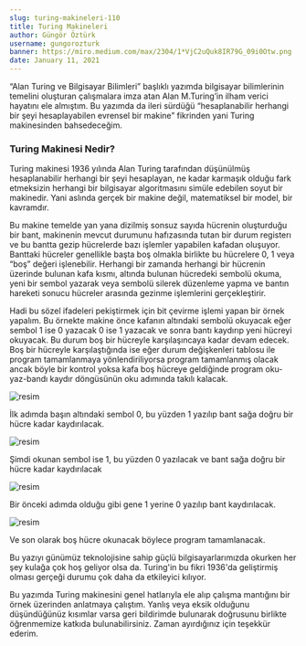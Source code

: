 ```yaml
---
slug: turing-makineleri-110
title: Turing Makineleri
author: Güngör Öztürk
username: gungorozturk
banner: https://miro.medium.com/max/2304/1*VjC2uQuk8IR79G_09i0Otw.png
date: January 11, 2021
---
```


“Alan Turing ve Bilgisayar Bilimleri” başlıklı yazımda bilgisayar bilimlerinin temelini oluşturan çalışmalara imza atan Alan M.Turing’in ilham verici hayatını ele almıştım. Bu yazımda da ileri sürdüğü “hesaplanabilir herhangi bir şeyi hesaplayabilen evrensel bir makine” fikrinden yani Turing makinesinden bahsedeceğim.

### Turing Makinesi Nedir?

Turing makinesi 1936 yılında Alan Turing tarafından düşünülmüş hesaplanabilir herhangi bir şeyi hesaplayan, ne kadar karmaşık olduğu fark etmeksizin herhangi bir bilgisayar algoritmasını simüle edebilen soyut bir makinedir. Yani aslında gerçek bir makine değil, matematiksel bir model, bir kavramdır.

Bu makine temelde yan yana dizilmiş sonsuz sayıda hücrenin oluşturduğu bir bant, makinenin mevcut durumunu hafızasında tutan bir durum registerı ve bu bantta gezip hücrelerde bazı işlemler yapabilen kafadan oluşuyor. Banttaki hücreler genellikle başta boş olmakla birlikte bu hücrelere 0, 1 veya “boş” değeri işlenebilir. Herhangi bir zamanda herhangi bir hücrenin üzerinde bulunan kafa kısmı, altında bulunan hücredeki sembolü okuma, yeni bir sembol yazarak veya sembolü silerek düzenleme yapma ve bantın hareketi sonucu hücreler arasında gezinme işlemlerini gerçekleştirir.

Hadi bu sözel ifadeleri pekiştirmek için bit çevirme işlemi yapan bir örnek yapalım. Bu örnekte makine önce kafanın altındaki sembolü okuyacak eğer sembol 1 ise 0 yazacak 0 ise 1 yazacak ve sonra bantı kaydırıp yeni hücreyi okuyacak. Bu durum boş bir hücreyle karşılaşıncaya kadar devam edecek. Boş bir hücreyle karşılaştığında ise eğer durum değişkenleri tablosu ile program tamamlanmaya yönlendiriliyorsa program tamamlanmış olacak ancak böyle bir kontrol yoksa kafa boş hücreye geldiğinde program oku-yaz-bandı kaydır döngüsünün oku adımında takılı kalacak.

![resim](https://i.hizliresim.com/Qwf9Yv.png)

İlk adımda başın altındaki sembol 0, bu yüzden 1 yazılıp bant sağa doğru bir hücre kadar kaydırılacak.


![resim](https://i.hizliresim.com/wXmVbu.png)

Şimdi okunan sembol ise 1, bu yüzden 0 yazılacak ve bant sağa doğru bir hücre kadar kaydırılacak

![resim](https://i.hizliresim.com/DGc6Zk.png)

Bir önceki adımda olduğu gibi gene 1 yerine 0 yazılıp bant kaydırılacak.

![resim](https://i.hizliresim.com/fk6mpn.png)

Ve son olarak boş hücre okunacak böylece program tamamlanacak.

Bu yazıyı günümüz teknolojisine sahip güçlü bilgisayarlarımızda okurken her şey kulağa çok hoş geliyor olsa da. Turing'in bu fikri 1936'da geliştirmiş olması gerçeği durumu çok daha da etkileyici kılıyor.

Bu yazımda Turing makinesini genel hatlarıyla ele alıp çalışma mantığını bir örnek üzerinden anlatmaya çalıştım. Yanlış veya eksik olduğunu düşündüğünüz kısımlar varsa geri bildirimde bulunarak doğrusunu birlikte öğrenmemize katkıda bulunabilirsiniz. Zaman ayırdığınız için teşekkür ederim.

